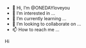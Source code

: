 - 👋 Hi, I’m @ONEDAYloveyou
- 👀 I’m interested in ...
- 🌱 I’m currently learning ...
- 💞️ I’m looking to collaborate on ...
- 📫 How to reach me ...

<!---
ONEDAYloveyou/ONEDAYloveyou is a ✨ special ✨ repository because its `README.md` (this file) appears on your GitHub profile.
You can click the Preview link to take a look at your changes.
--->
Hi

